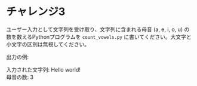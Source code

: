 # チャレンジ3

ユーザー入力として文字列を受け取り、文字列に含まれる母音 (a, e, i, o, u) の数を数えるPythonプログラムを `count_vowels.py` に書いてください。大文字と小文字の区別は無視してください。

出力の例:

入力された文字列: Hello world!  
母音の数: 3
